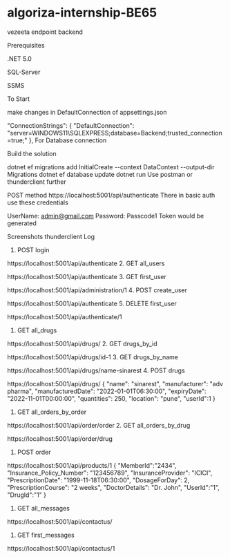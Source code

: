 # algoriza-internship-BE65
vezeeta endpoint
backend

Prerequisites

.NET 5.0

SQL-Server

SSMS

To Start

make changes in DefaultConnection of appsettings.json

  "ConnectionStrings": {
    "DefaultConnection": "server=WINDOWS11\\SQLEXPRESS;database=Backend;trusted_connection=true;"
  },
For Database connection

Build the solution

dotnet ef migrations add InitialCreate --context DataContext --output-dir Migrations
dotnet ef database update
dotnet run
Use postman or thunderclient further

POST method
https://localhost:5001/api/authenticate
There in basic auth use these credentials

UserName: admin@gmail.com
Password: Passcode1
Token would be generated

Screenshots
thunderclient Log

1. POST login

https://localhost:5001/api/authenticate
2. GET all_users

https://localhost:5001/api/authenticate
3. GET first_user

https://localhost:5001/api/administration/1
4. POST create_user

https://localhost:5001/api/authenticate
5. DELETE first_user

https://localhost:5001/api/authenticate/1
1. GET all_drugs

https://localhost:5001/api/drugs/
2. GET drugs_by_id

https://localhost:5001/api/drugs/id-1
3. GET drugs_by_name

https://localhost:5001/api/drugs/name-sinarest
4. POST drugs

https://localhost:5001/api/drugs/
{
  "name": "sinarest",
  "manufacturer": "adv pharma",
  "manufacturedDate": "2022-01-01T06:30:00",
  "expiryDate": "2022-11-01T00:00:00",
  "quantities": 250,
  "location": "pune",
  "userId":1
}
1. GET all_orders_by_order

https://localhost:5001/api/order/order
2. GET all_orders_by_drug

https://localhost:5001/api/order/drug
1. POST order

https://localhost:5001/api/products/1
{
  "MemberId":"2434",
  "Insurance_Policy_Number": "123456789",
  "InsuranceProvider": "ICICI",
  "PrescriptionDate": "1999-11-18T06:30:00",
  "DosageForDay": 2,
  "PrescriptionCourse": "2 weeks",
  "DoctorDetails": "Dr. John",
  "UserId":"1",
  "DrugId":"1"
}
1. GET all_messages

https://localhost:5001/api/contactus/
1. GET first_messages

https://localhost:5001/api/contactus/1

